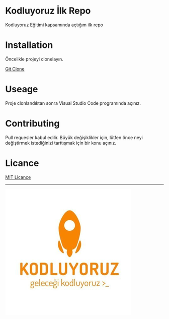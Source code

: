 # Kodluyoruz İlk Repo

Kodluyoruz Eğitimi kapsamında açtığım ilk repo


# Installation

Öncelikle projeyi clonelayın.

[Git Clone](https://github.com/tolgaerdogan705/kodluyoruzilkrepo.git)


# Useage

Proje clonlandıktan sonra Visual Studio Code programında açınız.



# Contributing

Pull requesler kabul edilir. Büyük değişiklikler için, lütfen önce neyi değiştirmek istediğinizi tarttışmak için bir konu açınız.

# Licance

[MIT Licance](https://github.com/tolgaerdogan705/kodluyoruzilkrepo/blob/main/LICENSE)

------------------------------------------------------------------
![resim](https://raw.githubusercontent.com/Kodluyoruz/taskforce/git/git/markdown-nedir-nasil-kullaniriz-/figures/kodluyoruz_logo.jpg)
